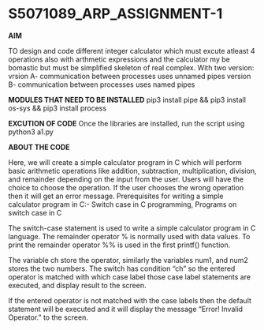# S5071089_ARP_ASSIGNMENT-1

**AIM**

TO design and code different integer calculator which must excute atleast 4 operations also with arthmetic expressions and the calculator my be bomastic but must be simplified skeleton of real complex. With two version:
vrsion A- communication between processes uses unnamed pipes
version B- communication between processes uses named pipes

**MODULES THAT NEED TO BE INSTALLED**
pip3 install pipe && pip3 install os-sys && pip3 install process

**EXCUTION OF CODE**
Once the libraries are installed, run the script using python3 a1.py


**ABOUT THE CODE**

Here, we will create a simple calculator program in C which will perform basic arithmetic operations like addition, subtraction, multiplication, division, and remainder depending on the input from the user.
Users will have the choice to choose the operation. If the user chooses the wrong operation then it will get an error message.
Prerequisites for writing a simple calculator program in C:- Switch case in C programming, Programs on switch case in C


The switch-case statement is used to write a simple calculator program in C language. The remainder operator % is normally used with data values. To print the remainder operator %% is used in the first printf() function.

The variable ch store the operator, similarly the variables num1, and num2 stores the two numbers. The switch has condition “ch” so the entered operator is matched with which case label those case label statements are executed, and display result to the screen.

If the entered operator is not matched with the case labels then the default statement will be executed and it will display the message “Error! Invalid Operator.” to the screen.

